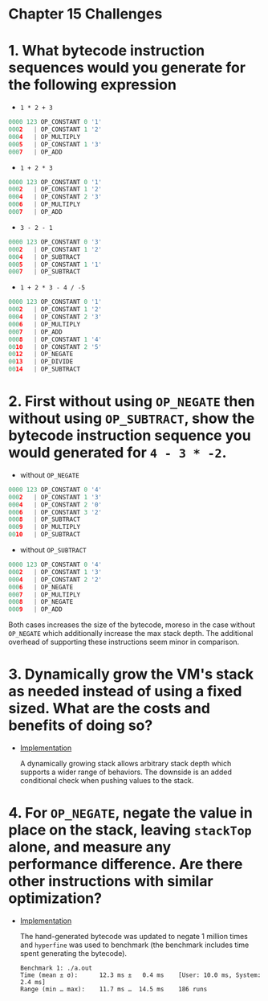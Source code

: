 Chapter 15 Challenges
=====================

# 1. What bytecode instruction sequences would you generate for the following expression

  * `1 * 2 + 3`
  ```py
  0000 123 OP_CONSTANT 0 '1'
  0002   | OP_CONSTANT 1 '2'
  0004   | OP_MULTIPLY
  0005   | OP_CONSTANT 1 '3'
  0007   | OP_ADD
  ```
  * `1 + 2 * 3`
  ```py
  0000 123 OP_CONSTANT 0 '1'
  0002   | OP_CONSTANT 1 '2'
  0004   | OP_CONSTANT 2 '3'
  0006   | OP_MULTIPLY
  0007   | OP_ADD
  ```
  * `3 - 2 - 1`
  ```py
  0000 123 OP_CONSTANT 0 '3'
  0002   | OP_CONSTANT 1 '2'
  0004   | OP_SUBTRACT
  0005   | OP_CONSTANT 1 '1'
  0007   | OP_SUBTRACT
  ```
  * `1 + 2 * 3 - 4 / -5`
  ```py
  0000 123 OP_CONSTANT 0 '1'
  0002   | OP_CONSTANT 1 '2'
  0004   | OP_CONSTANT 2 '3'
  0006   | OP_MULTIPLY
  0007   | OP_ADD
  0008   | OP_CONSTANT 1 '4'
  0010   | OP_CONSTANT 2 '5'
  0012   | OP_NEGATE
  0013   | OP_DIVIDE
  0014   | OP_SUBTRACT
  ```

# 2. First without using `OP_NEGATE` then without using `OP_SUBTRACT`, show the bytecode instruction sequence you would generated for `4 - 3 * -2`.

  * without `OP_NEGATE`
  ```py
  0000 123 OP_CONSTANT 0 '4'
  0002   | OP_CONSTANT 1 '3'
  0004   | OP_CONSTANT 2 '0'
  0006   | OP_CONSTANT 3 '2'
  0008   | OP_SUBTRACT
  0009   | OP_MULTIPLY
  0010   | OP_SUBTRACT
  ```
  * without `OP_SUBTRACT`
  ```py
  0000 123 OP_CONSTANT 0 '4'
  0002   | OP_CONSTANT 1 '3'
  0004   | OP_CONSTANT 2 '2'
  0006   | OP_NEGATE
  0007   | OP_MULTIPLY
  0008   | OP_NEGATE
  0009   | OP_ADD
  ```

  Both cases increases the size of the bytecode, moreso in the case without `OP_NEGATE` which additionally increase the max stack depth. The additional overhead of supporting these instructions seem minor in comparison.

# 3. Dynamically grow the VM's stack as needed instead of using a fixed sized. What are the costs and benefits of doing so?

  * [Implementation](./dynamic-growth-stack)

    A dynamically growing stack allows arbitrary stack depth which supports a wider range of behaviors. The downside is an added conditional check when pushing values to the stack.

# 4. For `OP_NEGATE`, negate the value in place on the stack, leaving `stackTop` alone, and measure any performance difference. Are there other instructions with similar optimization?

  * [Implementation](./negate-stack-in-place)

    The hand-generated bytecode was updated to negate 1 million times and `hyperfine` was used to benchmark (the benchmark includes time spent generating the bytecode).
    ```
    Benchmark 1: ./a.out
    Time (mean ± σ):      12.3 ms ±   0.4 ms    [User: 10.0 ms, System: 2.4 ms]
    Range (min … max):    11.7 ms …  14.5 ms    186 runs
    ```
